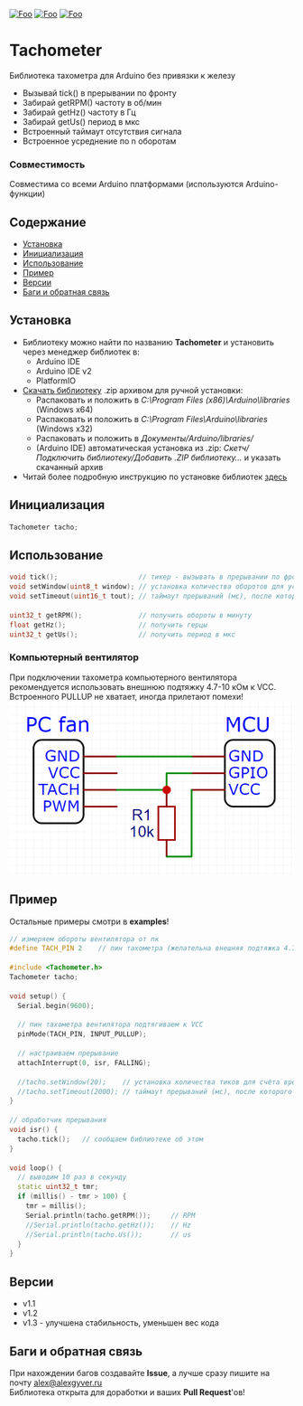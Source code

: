[![Foo](https://img.shields.io/badge/Version-1.3-brightgreen.svg?style=flat-square)](#versions)
[![Foo](https://img.shields.io/badge/Website-AlexGyver.ru-blue.svg?style=flat-square)](https://alexgyver.ru/)
[![Foo](https://img.shields.io/badge/%E2%82%BD$%E2%82%AC%20%D0%9D%D0%B0%20%D0%BF%D0%B8%D0%B2%D0%BE-%D1%81%20%D1%80%D1%8B%D0%B1%D0%BA%D0%BE%D0%B9-orange.svg?style=flat-square)](https://alexgyver.ru/support_alex/)

# Tachometer
Библиотека тахометра для Arduino без привязки к железу
- Вызывай tick() в прерывании по фронту
- Забирай getRPM() частоту в об/мин
- Забирай getHz() частоту в Гц
- Забирай getUs() период в мкс
- Встроенный таймаут отсутствия сигнала
- Встроенное усреднение по n оборотам

### Совместимость
Совместима со всеми Arduino платформами (используются Arduino-функции)

## Содержание
- [Установка](#install)
- [Инициализация](#init)
- [Использование](#usage)
- [Пример](#example)
- [Версии](#versions)
- [Баги и обратная связь](#feedback)

<a id="install"></a>
## Установка
- Библиотеку можно найти по названию **Tachometer** и установить через менеджер библиотек в:
    - Arduino IDE
    - Arduino IDE v2
    - PlatformIO
- [Скачать библиотеку](https://github.com/GyverLibs/Tachometer/archive/refs/heads/main.zip) .zip архивом для ручной установки:
    - Распаковать и положить в *C:\Program Files (x86)\Arduino\libraries* (Windows x64)
    - Распаковать и положить в *C:\Program Files\Arduino\libraries* (Windows x32)
    - Распаковать и положить в *Документы/Arduino/libraries/*
    - (Arduino IDE) автоматическая установка из .zip: *Скетч/Подключить библиотеку/Добавить .ZIP библиотеку…* и указать скачанный архив
- Читай более подробную инструкцию по установке библиотек [здесь](https://alexgyver.ru/arduino-first/#%D0%A3%D1%81%D1%82%D0%B0%D0%BD%D0%BE%D0%B2%D0%BA%D0%B0_%D0%B1%D0%B8%D0%B1%D0%BB%D0%B8%D0%BE%D1%82%D0%B5%D0%BA)

<a id="init"></a>
## Инициализация
```cpp
Tachometer tacho;
```

<a id="usage"></a>
## Использование
```cpp
void tick();                    // тикер - вызывать в прерывании по фронту
void setWindow(uint8_t window); // установка количества оборотов для усреднения (по умолч 10)
void setTimeout(uint16_t tout); // таймаут прерываний (мс), после которого считается, что вращение прекратилось (по умолч 1000)

uint32_t getRPM();              // получить обороты в минуту
float getHz();                  // получить герцы
uint32_t getUs();               // получить период в мкс
```

### Компьютерный вентилятор
При подключении тахометра компьютерного вентилятора рекомендуется использовать внешнюю подтяжку 4.7-10 кОм к VCC. Встроенного PULLUP не хватает, иногда прилетают помехи!  
![](/docs/fan.png)

<a id="example"></a>
## Пример
Остальные примеры смотри в **examples**!
```cpp
// измеряем обороты вентилятора от пк
#define TACH_PIN 2    // пин тахометра (желательна внешняя подтяжка 4.7к к VCC)

#include <Tachometer.h>
Tachometer tacho;

void setup() {
  Serial.begin(9600);

  // пин тахометра вентилятора подтягиваем к VCC
  pinMode(TACH_PIN, INPUT_PULLUP);

  // настраиваем прерывание
  attachInterrupt(0, isr, FALLING);

  //tacho.setWindow(20);    // установка количества тиков для счёта времени (по умолч 10)
  //tacho.setTimeout(2000); // таймаут прерываний (мс), после которого считается что вращение прекратилось
}

// обработчик прерывания
void isr() {
  tacho.tick();   // сообщаем библиотеке об этом
}

void loop() {
  // выводим 10 раз в секунду
  static uint32_t tmr;
  if (millis() - tmr > 100) {
    tmr = millis();
    Serial.println(tacho.getRPM());     // RPM
    //Serial.println(tacho.getHz());    // Hz
    //Serial.println(tacho.Us());       // us
  }
}
```

<a id="versions"></a>
## Версии
- v1.1
- v1.2
- v1.3 - улучшена стабильность, уменьшен вес кода

<a id="feedback"></a>
## Баги и обратная связь
При нахождении багов создавайте **Issue**, а лучше сразу пишите на почту [alex@alexgyver.ru](mailto:alex@alexgyver.ru)  
Библиотека открыта для доработки и ваших **Pull Request**'ов!

